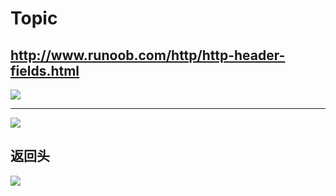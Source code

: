 # Topic

http://www.runoob.com/http/http-header-fields.html
---

![](http://onb5ufwvw.bkt.clouddn.com/18-3-14/18574516.jpg)

---
![](http://onb5ufwvw.bkt.clouddn.com/18-3-14/33350323.jpg)

## 返回头
![](http://onb5ufwvw.bkt.clouddn.com/18-3-14/30495995.jpg)
